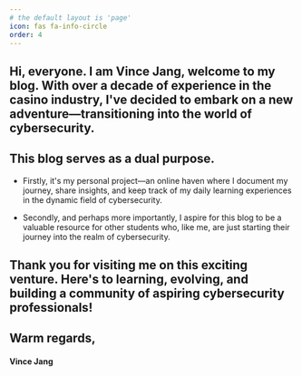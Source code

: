 ```yaml
---
# the default layout is 'page'
icon: fas fa-info-circle
order: 4
---
```




## Hi, everyone. I am Vince Jang, welcome to my blog. With over a decade of experience in the casino industry, I've decided to embark on a new adventure—transitioning into the world of cybersecurity.

## This blog serves as a dual purpose. 

 * Firstly, it's my personal project—an online haven where I document my journey, share insights, and keep track of my daily learning experiences in the dynamic field of cybersecurity. 
 
 * Secondly, and perhaps more importantly, I aspire for this blog to be a valuable resource for other students who, like me, are just starting their journey into the realm of cybersecurity.



## Thank you for visiting me on this exciting venture. Here's to learning, evolving, and building a community of aspiring cybersecurity professionals!

## Warm regards,


#### Vince Jang